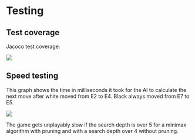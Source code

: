 # Testing

## Test coverage

Jacoco test coverage:

<img src="https://raw.githubusercontent.com/wood101/ChessAITiraLab/master/Documentation/Graphs/jacoco.png">

## Speed testing

This graph shows the time in milliseconds it took for the AI to calculate the next move after white moved from E2 to E4. Black always moved from E7 to E5.

<img src="https://raw.githubusercontent.com/wood101/ChessAITiraLab/master/Documentation/Graphs/Pruning.png">

The game gets unplayably slow if the search depth is over 5 for a minimax algorithm with pruning and with a search depth over 4 without pruning.
